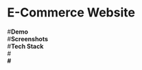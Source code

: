 # **E-Commerce Website**<br>
#**Demo**<br>
#**Screenshots**<br>
#**Tech Stack**<br>
#****<br>
#****<br>
